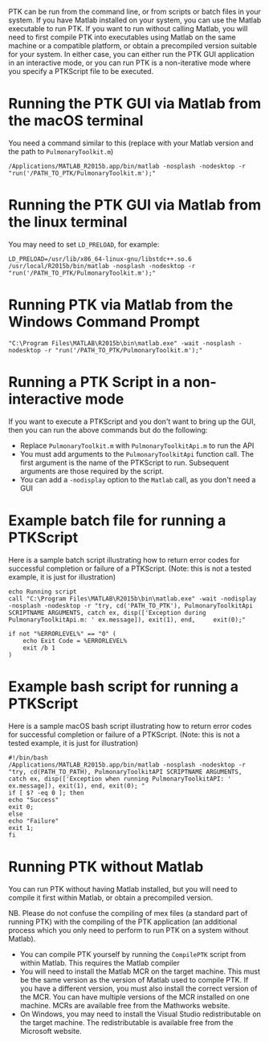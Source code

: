PTK can be run from the command line, or from scripts or batch files in your system. If you have Matlab installed on your system, you can use the Matlab executable to run PTK. If you want to run without calling Matlab, you will need to first compile PTK into executables using Matlab on the same machine or a compatible platform, or obtain a precompiled version suitable for your system. In either case, you can either run the PTK GUI application in an interactive mode, or you can run PTK is a non-iterative mode where you specify a PTKScript file to be executed.

# Running the PTK GUI via Matlab from the macOS terminal

You need a command similar to this (replace with your Matlab version and the path to `PulmonaryToolkit.m`)

    /Applications/MATLAB_R2015b.app/bin/matlab -nosplash -nodesktop -r "run('/PATH_TO_PTK/PulmonaryToolkit.m');"

# Running the PTK GUI via Matlab from the linux terminal

You may need to set `LD_PRELOAD`, for example:

    LD_PRELOAD=/usr/lib/x86_64-linux-gnu/libstdc++.so.6 /usr/local/R2015b/bin/matlab -nosplash -nodesktop -r "run('/PATH_TO_PTK/PulmonaryToolkit.m');"

# Running PTK via Matlab from the Windows Command Prompt

    "C:\Program Files\MATLAB\R2015b\bin\matlab.exe" -wait -nosplash -nodesktop -r "run('/PATH_TO_PTK/PulmonaryToolkit.m');"

# Running a PTK Script in a non-interactive mode 

If you want to execute a PTKScript and you don't want to bring up the GUI, then you can run the above commands but do the following:

* Replace `PulmonaryToolkit.m` with `PulmonaryToolkitApi.m` to run the API 
* You must add arguments to the `PulmonaryToolkitApi` function call. The first argument is the name of the PTKScript to run. Subsequent arguments are those required by the script.
* You can add a `-nodisplay` option to the `Matlab` call, as you don't need a GUI

# Example batch file for running a PTKScript

Here is a sample batch script illustrating how to return error codes for successful completion or failure of a PTKScript.  (Note: this is not a tested example, it is just for illustration)

    echo Running script
    call "C:\Program Files\MATLAB\R2015b\bin\matlab.exe" -wait -nodisplay -nosplash -nodesktop -r "try, cd('PATH_TO_PTK'), PulmonaryToolkitApi SCRIPTNAME ARGUMENTS, catch ex, disp(['Exception during PulmonaryToolkitApi.m: ' ex.message]), exit(1), end,     exit(0);"

    if not "%ERRORLEVEL%" == "0" (
        echo Exit Code = %ERRORLEVEL%
	    exit /b 1
    )

# Example bash script for running a PTKScript

Here is a sample macOS bash script illustrating how to return error codes for successful completion or failure of a PTKScript. (Note: this is not a tested example, it is just for illustration)

    #!/bin/bash
    /Applications/MATLAB_R2015b.app/bin/matlab -nosplash -nodesktop -r "try, cd(PATH_TO_PATH), PulmonaryToolkitAPI SCRIPTNAME ARGUMENTS, catch ex, disp(['Exception when running PulmonaryToolkitAPI: ' ex.message]), exit(1), end, exit(0); "
    if [ $? -eq 0 ]; then
	echo "Success"
	exit 0;
    else
	echo "Failure"
	exit 1;
    fi


# Running PTK without Matlab

You can run PTK without having Matlab installed, but you will need to compile it first within Matlab, or obtain a precompiled version. 

NB. Please do not confuse the compiling of mex files (a standard part of running PTK) with the compiling of the PTK application (an additional process which you only need to perform to run PTK on a system without Matlab).

* You can compile PTK yourself by running the `CompilePTK` script from within Matlab. This requires the Matlab compiler
* You will need to install the Matlab MCR on the target machine. This must be the same version as the version of Matlab used to compile PTK. If you have a different version, you must also install the correct version of the MCR. You can have multiple versions of the MCR installed on one machine. MCRs are available free from the Mathworks website.
* On Windows, you may need to install the Visual Studio redistributable on the target machine. The redistributable is available free from the Microsoft website.
 



